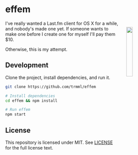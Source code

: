 effem
=====

<img align="right" width="20%" style="float:right;padding:20px;" src="http://i.imgur.com/ZeE0jrp.png">

I've really wanted a Last.fm client for OS X for a while, and nobody's made one yet. If someone wants to make one before I create one for myself I'll pay them $10.

Otherwise, this is my attempt.

Development
-----------

Clone the project, install dependencies, and run it.

```bash
git clone https://github.com/trmml/effem

# Install dependencies
cd effem && npm install

# Run effem
npm start
```

License
--------
This repository is licensed under MIT. See [LICENSE](https://github.com/trmml/effem/blob/master/LICENSE) for the full license text.
